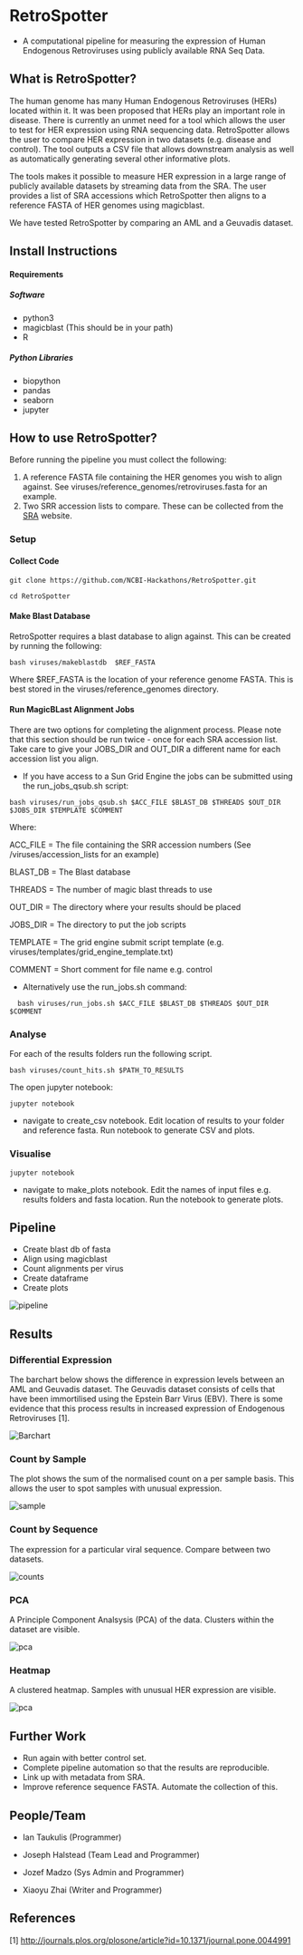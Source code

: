 # RetroSpotter

* A computational pipeline for measuring the expression of Human Endogenous Retroviruses using publicly available RNA Seq Data.


## What is RetroSpotter?

The human genome has many Human Endogenous Retroviruses (HERs) located within it. It was been proposed that HERs play an important role in disease. There is currently an unmet need for a tool which allows the user to test for HER expression using RNA sequencing data. RetroSpotter allows the user to compare HER expression in two datasets (e.g. disease and control). The tool outputs a CSV file that allows downstream analysis as well as automatically generating several other informative plots.


The tools makes it possible to measure HER expression in a large range of publicly available datasets by streaming data from the SRA. The user provides a list of SRA accessions which RetroSpotter then aligns to a reference FASTA of HER genomes using magicblast.

We have tested RetroSpotter by comparing an AML and a Geuvadis dataset.


## Install Instructions


#### Requirements


##### Software

* python3
* magicblast (This should be in your path)
* R

##### Python Libraries

* biopython
* pandas
* seaborn
* jupyter

## How to use RetroSpotter?

Before running the pipeline you must collect the following:

1. A reference FASTA file containing the HER genomes you wish to align against. See viruses/reference_genomes/retroviruses.fasta for an example.
2. Two SRR accession lists to compare. These can be collected from the [SRA](https://www.ncbi.nlm.nih.gov/sra) website.

### Setup

#### Collect Code

``` git clone https://github.com/NCBI-Hackathons/RetroSpotter.git ```

``` cd RetroSpotter ```

#### Make Blast Database

RetroSpotter requires a blast database to align against. This can be created by running the following:

``` bash viruses/makeblastdb  $REF_FASTA ```

Where $REF_FASTA is the location of your reference genome FASTA. This is best stored in the viruses/reference_genomes directory.


#### Run MagicBLast Alignment Jobs

There are two options for completing the alignment process. Please note that this section should be run twice - once for each SRA accession list.
Take care to give your JOBS_DIR and OUT_DIR a different name for each accession list you align.

* If you have access to a Sun Grid Engine the jobs can be submitted using the run_jobs_qsub.sh script:

``` bash viruses/run_jobs_qsub.sh $ACC_FILE $BLAST_DB $THREADS $OUT_DIR $JOBS_DIR $TEMPLATE $COMMENT ```

Where:

ACC_FILE =  The file containing the SRR accession numbers (See /viruses/accession_lists for an example)

BLAST_DB =  The Blast database

THREADS =  The number of magic blast threads to use

OUT_DIR = The directory where your results should be placed

JOBS_DIR = The directory to put the job scripts

TEMPLATE = The grid engine submit script template (e.g. viruses/templates/grid_engine_template.txt)

COMMENT = Short comment for file name e.g. control

* Alternatively use the run_jobs.sh command:

```  bash viruses/run_jobs.sh $ACC_FILE $BLAST_DB $THREADS $OUT_DIR $COMMENT```

### Analyse

For each of the results folders run the following script.

``` bash viruses/count_hits.sh $PATH_TO_RESULTS ```

The open jupyter notebook:

``` jupyter notebook ```

* navigate to create_csv notebook. Edit location of results to your folder and reference fasta. Run notebook to generate CSV and plots.

### Visualise

``` jupyter notebook ```

* navigate to make_plots notebook. Edit the names of input files e.g. results folders and fasta location. Run the notebook to generate plots.


## Pipeline

* Create blast db of fasta
* Align using magicblast
* Count alignments per virus
* Create dataframe
* Create plots

![pipeline](https://github.com/NCBI-Hackathons/RetroSpotter/blob/joseph/figs/pipelineday3.png)


## Results

### Differential Expression

The barchart below shows the difference in expression levels between an AML and Geuvadis dataset. The Geuvadis dataset consists of cells that have been immortilised using the Epstein Barr Virus (EBV). There is some evidence that this process results in increased expression of Endogenous Retroviruses [1].

![Barchart](https://github.com/NCBI-Hackathons/RetroSpotter/blob/joseph/figs/bar.png)

### Count by Sample

The plot shows the sum of the normalised count on a per sample basis. This allows the user to spot samples with unusual expression.

![sample](https://github.com/NCBI-Hackathons/RetroSpotter/blob/master/figs/count_by_sample.png)

### Count by Sequence

The expression for a particular viral sequence. Compare between two datasets.

![counts](figs/average_expression_by_seq.png)

### PCA

A Principle Component Analsysis (PCA) of the data. Clusters within the dataset are visible.

![pca](https://github.com/NCBI-Hackathons/RetroSpotter/blob/master/figs/pca3d.png)

### Heatmap

A clustered heatmap. Samples with unusual HER expression are visible.

![pca](https://github.com/NCBI-Hackathons/RetroSpotter/blob/master/figs/heatmap.png)


## Further Work

* Run again with better control set.
* Complete pipeline automation so that the results are reproducible.
* Link up with metadata from SRA.
* Improve reference sequence FASTA. Automate the collection of this.


## People/Team

* Ian Taukulis (Programmer)

* Joseph Halstead (Team Lead and Programmer)

* Jozef Madzo (Sys Admin and Programmer)

* Xiaoyu Zhai (Writer and Programmer)

## References

[1] http://journals.plos.org/plosone/article?id=10.1371/journal.pone.0044991

